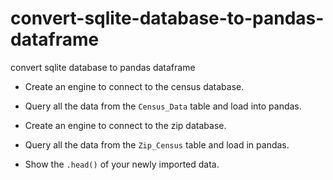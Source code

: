 # convert-sqlite-database-to-pandas-dataframe
convert sqlite database to pandas dataframe

* Create an engine to connect to the census database.

* Query all the data from the `Census_Data` table and load into pandas.

* Create an engine to connect to the zip database.

* Query all the data from the `Zip_Census` table and load in pandas.

* Show the `.head()` of your newly imported data.
